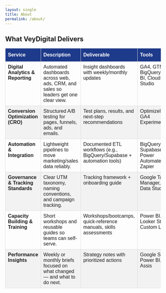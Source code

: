 ```yaml
---
layout: single
title: About
permalink: /about/
---
```


<h2 class="vd-wide-title">What VeyDigital Delivers</h2>

<style>
  /* Base table style */
  table.vd-plain {
    font-family: Arial, Helvetica, sans-serif;
    border-collapse: collapse;
    width: 100%;
    table-layout: auto;              /* natural sizing (no scroll) */
    margin: 0 0 1.25rem 0;
  }
  table.vd-plain td,
  table.vd-plain th {
    border: 1px solid #ddd;
    padding: 8px;
    vertical-align: top;
    white-space: normal;             /* wrap text, don’t cut it off */
    word-break: normal;
    hyphens: auto;
  }
  table.vd-plain tr:nth-child(even) { background-color: #f2f2f2; }
  table.vd-plain tr:hover { background-color: #ddd; }
  table.vd-plain th {
    padding-top: 12px;
    padding-bottom: 12px;
    text-align: left;
    background-color: #1E3A8A;       /* VeyDigital deep blue */
    color: #fff;
    font-weight: 700;
  }

  /* Widen ONLY the Delivers table on desktop + align titles to it */
  @media (min-width: 1024px) {
    table.vd-delivers-wide {
      position: relative;
      left: 50%;
      transform: translateX(-50%);   /* center on viewport */
      width: min(1400px, 96vw);      /* wider, but never beyond screen */
      max-width: 1400px;
    }

    /* Page H1 (“About”) and H2 above the table */
    .page__title,
    .vd-wide-title {
      text-align: left;
      position: relative;
      left: 50%;
      transform: translateX(-50%);
      width: min(1400px, 96vw);      /* match table width */
      max-width: 1400px;
      margin-left: auto;
      margin-right: auto;
    }
    .vd-wide-title { margin: 0 0 .75rem 0; }
  }
</style>

<table class="vd-plain vd-delivers-wide">
  <thead>
    <tr>
      <th>Service</th>
      <th>Description</th>
      <th>Deliverable</th>
      <th>Tools</th>
    </tr>
  </thead>
  <tbody>
    <tr>
      <td><strong>Digital Analytics &amp; Reporting</strong></td>
      <td>Automated dashboards across web, ads, CRM, and sales so leaders get one clear view.</td>
      <td>Insight dashboards with weekly/monthly updates</td>
      <td>GA4, GTM, BigQuery, Power BI, Cloud BI Studio</td>
    </tr>
    <tr>
      <td><strong>Conversion Optimization (CRO)</strong></td>
      <td>Structured A/B testing for pages, funnels, ads, and emails.</td>
      <td>Test plans, results, and next-step recommendations</td>
      <td>Optimizely/VWO, GA4 Experiments</td>
    </tr>
    <tr>
      <td><strong>Automation &amp; Integration</strong></td>
      <td>Lightweight pipelines to move marketing/sales data reliably.</td>
      <td>Documented ETL workflows (e.g., BigQuery/Supabase + automation tools)</td>
      <td>BigQuery, Supabase, Power Automate, Zapier</td>
    </tr>
    <tr>
      <td><strong>Governance &amp; Tracking Standards</strong></td>
      <td>Clear UTM taxonomy, naming conventions, and campaign tracking.</td>
      <td>Tracking framework + onboarding guide</td>
      <td>Google Tag Manager, GA4, Data Studio</td>
    </tr>
    <tr>
      <td><strong>Capacity Building &amp; Training</strong></td>
      <td>Short workshops and reusable guides so teams can self-serve.</td>
      <td>Workshops/bootcamps, quick-reference manuals, skills assessments</td>
      <td>Power BI, Looker Studio, Custom LMS</td>
    </tr>
    <tr>
      <td><strong>Performance Insights</strong></td>
      <td>Weekly or monthly briefs focused on what changed — and what to do next.</td>
      <td>Strategy notes with prioritized actions</td>
      <td>Google Sheets, Power BI, AI Assis
